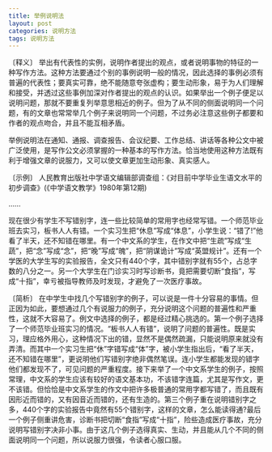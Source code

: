 ```yaml
---
title: 举例说明法
layout: post
categories: 说明方法
tags: 说明方法
---
```


〔释义〕 举出有代表性的实例，说明作者提出的观点，或者说明事物的特征的一种写作方法。这种方法要通过个别的事例说明一般的情况，因此选择的事例必须有普遍的代表性；要真实可靠，绝不能随意夸张虚构；要生动形象，易于为人们理解和接受，并透过这些事例加深对作者提出的观点的认识。如果举出一个例子便足以说明问题，那就不要重复列举意思相近的例子。但为了从不同的侧面说明同一个问题，有的文章也常常举几个例子来说明同一个问题，不过务必注意这些例子都要和作者的观点吻合，并且不能互相矛盾。

举例说明法在通知、通报、调查报告、会议纪要、工作总结、讲话等各种公文中被广泛使用，是写作公文必须掌握的一种基本的写作方法。恰当地使用这种方法既有利于增强文章的说服力，又可以使文章更加生动形象、真实感人。

〔示例〕 人民教育出版社中学语文编辑部调查组：《对目前中学毕业生语文水平的初步调查》(《中学语文教学》1980年第12期)

……

现在很少有学生不写错别字，连一些比较简单的常用字也经常写错。一个师范毕业班去实习，板书人人有错。一个实习生把“休息”写成“体息”，小学生说：“错了!”他看了半天，还不知错在哪里。有一个中文系的学生，在作文中把“生疏”写成“生蔬”，把“念”写成“念”，把“晚”写成“魄”，把“阴谋诡计”写成“英盟规计”。还有一个学医的大学生写的实验报告，全文只有440个字，其中错别字就有55个，占总字数的八分之一。另一个大学生在门诊实习时写诊断书，竟把需要切断“食指”，写成“十指”，幸亏被指导教师及时发现，才避免了一次医疗事故。

〔简析〕 在中学生中找几个写错别字的例子，可以说是一件十分容易的事情。但正因为如此，要想通过几个有说服力的例子，充分说明这个问题的普遍性和严重性，这就不大容易了。例文中选择的例子，都是经过精心挑选的。第一个例子选择了一个师范毕业班实习的情况。“板书人人有错”，说明了问题的普遍性。既是实习，理应格外用心，这种情况下出的错，显然不是偶然疏漏，只能说明原来就没有弄清。而其中一个实习生把“休”字错写成“体”字，被小学生指出后，“看了半天，还不知错在哪里”，更说明他们写错别字绝非偶然笔误。连小学生都能发现的错字他们都发现不了，可见问题的严重程度。接下来举了一个中文系学生的例子，按照常理，中文系的学生应该有较好的语文基本功，不该错字连篇，尤其是写作文，更不该错。但恰恰是中文系学生的作文中把许多极普通的常用字都写错了，而且既有因形近而错的，又有因音近而错的，还有生造的。第三个例子重在说明错别字之多，440个字的实验报告中竟然有55个错别字，这样的文章，怎么能读得通?最后一个例子侧重讲危害，诊断书把切断“食指”写成“十指”，险些造成医疗事故，充分说明写错别字决非小事。由于这几个例子选得真实、生动，并且能从几个不同的侧面说明同一个问题，所以说服力很强，令读者心服口服。 